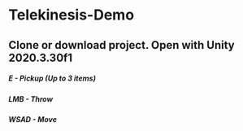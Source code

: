 # Telekinesis-Demo

## Clone or download project. Open with Unity 2020.3.30f1

##### E - Pickup (Up to 3 items)
##### LMB - Throw
##### WSAD - Move
 
